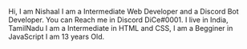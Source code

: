 Hi, I am Nishaal
I am a Intermediate Web Developer and a Discord Bot Developer.
You can Reach me in Discord DiCe#0001.
I live in India, TamilNadu
I am a Intermediate in HTML and CSS, I am a Begginer in JavaScript
I am 13 years Old.
